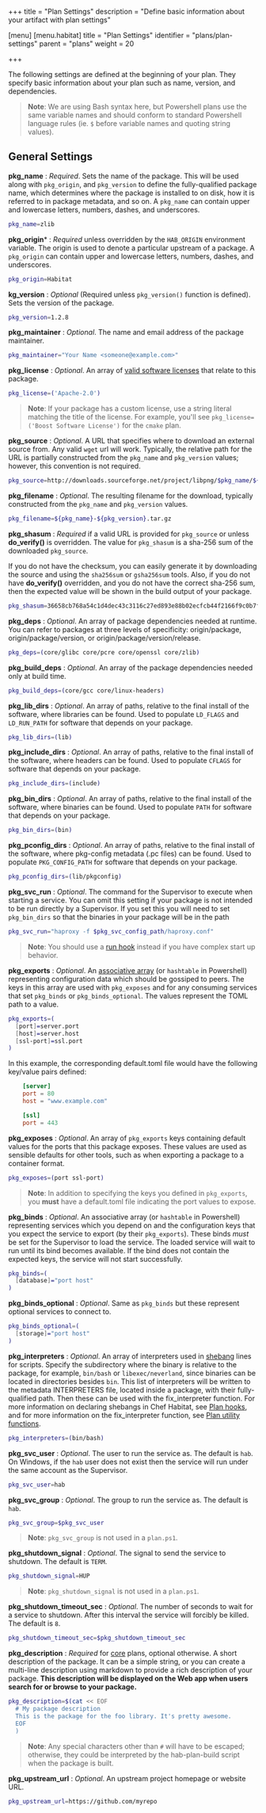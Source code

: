 +++
title = "Plan Settings"
description = "Define basic information about your artifact with plan settings"

[menu]
  [menu.habitat]
    title = "Plan Settings"
    identifier = "plans/plan-settings"
    parent = "plans"
    weight = 20

+++

The following settings are defined at the beginning of your plan. They specify basic information about your plan such as name, version, and dependencies.

> **Note**: We are using Bash syntax here, but Powershell plans use the same variable names and should conform to standard Powershell language rules (ie. `$` before variable names and quoting string values).

## General Settings

**pkg_name**
: _Required_. Sets the name of the package. This will be used along with `pkg_origin`, and `pkg_version` to define the fully-qualified package name, which determines where the package is installed to on disk, how it is referred to in package metadata, and so on. A `pkg_name` can contain upper and lowercase letters, numbers, dashes, and underscores.

```bash
pkg_name=zlib
```

**pkg_origin***
: _Required_ unless overridden by the `HAB_ORIGIN` environment variable. The origin is used to denote a particular upstream of a package. A `pkg_origin` can contain upper and lowercase letters, numbers, dashes, and underscores.

```bash
pkg_origin=Habitat
```

**kg_version**
: _Optional_ (Required unless `pkg_version()` function is defined). Sets the version of the package.

```bash
pkg_version=1.2.8
```

**pkg_maintainer**
: _Optional_. The name and email address of the package maintainer.

```bash
pkg_maintainer="Your Name <someone@example.com>"
```

**pkg_license**
: _Optional_. An array of [valid software licenses](https://spdx.org/licenses/) that relate to this package.

```bash
pkg_license=('Apache-2.0')
```

> **Note**: If your package has a custom license, use a string literal matching the title of the license. For example, you'll see `pkg_license=('Boost Software License')` for the `cmake` plan.

**pkg_source**
: _Optional_. A URL that specifies where to download an external source from. Any valid `wget` url will work. Typically, the relative path for the URL is partially constructed from the `pkg_name` and `pkg_version` values; however, this convention is not required.

```bash
pkg_source=http://downloads.sourceforge.net/project/libpng/$pkg_name/${pkg_version}/${pkg_name}-${pkg_version}.tar.gz
```

**pkg_filename**
: _Optional_. The resulting filename for the download, typically constructed from the `pkg_name` and `pkg_version` values.

```bash
pkg_filename=${pkg_name}-${pkg_version}.tar.gz
```

**pkg_shasum**
: _Required_ if a valid URL is provided for `pkg_source` or unless **do_verify()** is overridden. The value for `pkg_shasum` is a sha-256 sum of the downloaded `pkg_source`.

If you do not have the checksum, you can easily generate it by downloading the source and using the `sha256sum` or `gsha256sum` tools. Also, if you do not have **do_verify()** overridden, and you do not have the correct sha-256 sum, then the expected value will be shown in the build output of your package.

```bash
pkg_shasum=36658cb768a54c1d4dec43c3116c27ed893e88b02ecfcb44f2166f9c0b7f2a0d
```

**pkg_deps**
: _Optional_. An array of package dependencies needed at runtime. You can refer to packages at three levels of specificity: origin/package, origin/package/version, or origin/package/version/release.

```bash
pkg_deps=(core/glibc core/pcre core/openssl core/zlib)
```

**pkg\_build\_deps**
: _Optional_. An array of the package dependencies needed only at build time.

```bash
pkg_build_deps=(core/gcc core/linux-headers)
```

**pkg\_lib\_dirs**
: _Optional_. An array of paths, relative to the final install of the software, where libraries can be found. Used to populate `LD_FLAGS` and `LD_RUN_PATH` for software that depends on your package.

```bash
pkg_lib_dirs=(lib)
```

**pkg\_include\_dirs**
: _Optional_. An array of paths, relative to the final install of the software, where headers can be found. Used to populate `CFLAGS` for software that depends on your package.

```bash
pkg_include_dirs=(include)
```

**pkg\_bin\_dirs**
: _Optional_. An array of paths, relative to the final install of the software, where binaries can be found. Used to populate `PATH` for software that depends on your package.

```bash
pkg_bin_dirs=(bin)
```

**pkg\_pconfig\_dirs**
: _Optional_. An array of paths, relative to the final install of the software, where pkg-config metadata (.pc files) can be found. Used to populate `PKG_CONFIG_PATH` for software that depends on your package.

```bash
pkg_pconfig_dirs=(lib/pkgconfig)
```

**pkg\_svc\_run**
: _Optional_. The command for the Supervisor to execute when starting a service. You can omit this setting if your package is not intended to be run directly by a Supervisor. If you set this you will need to set `pkg_bin_dirs` so that the binaries in your package will be in the
path

```bash
pkg_svc_run="haproxy -f $pkg_svc_config_path/haproxy.conf"
```

> **Note**: You should use a [run hook](#hooks) instead if you have complex start up behavior.

**pkg_exports**
: _Optional_. An [associative array](http://www.linuxjournal.com/content/bash-associative-arrays) (or `hashtable` in Powershell) representing configuration data which should be gossiped to peers. The keys in this array are used with `pkg_exposes` and for any consuming services that set `pkg_binds` or `pkg_binds_optional`. The values represent the TOML path to a value.

```bash
pkg_exports=(
  [port]=server.port
  [host]=server.host
  [ssl-port]=ssl.port
)
```

In this example, the corresponding default.toml file would have the following key/value pairs defined:

```toml default.toml
    [server]
    port = 80
    host = "www.example.com"

    [ssl]
    port = 443
```

**pkg_exposes**
: _Optional_. An array of `pkg_exports` keys containing default values for the ports that this package exposes. These values are used as sensible defaults for other tools, such as when exporting a package to a container format.

```bash
pkg_exposes=(port ssl-port)
```

  > **Note**: In addition to specifying the keys you defined in `pkg_exports`, you **must** have a default.toml file indicating the port values to expose.

**pkg_binds**
: _Optional_. An associative array (or `hashtable` in Powershell) representing services which you depend on and the configuration keys that you expect the service to export (by their `pkg_exports`). These binds *must* be set for the Supervisor to load the service. The loaded service will wait to run until its bind becomes available. If the bind does not contain the expected keys, the service will not start successfully.

```bash
pkg_binds=(
  [database]="port host"
)
```

**pkg\_binds\_optional**
: _Optional_. Same as `pkg_binds` but these represent optional services to connect to.

```bash
pkg_binds_optional=(
  [storage]="port host"
)
```

**pkg_interpreters**
: _Optional_. An array of interpreters used in [shebang](https://en.wikipedia.org/wiki/Shebang_(Unix)) lines for scripts. Specify the subdirectory where the binary is relative to the package, for example, `bin/bash` or `libexec/neverland`, since binaries can be located in directories besides `bin`. This list of interpreters will be written to the metadata INTERPRETERS file, located inside a package, with their fully-qualified path. Then these can be used with the fix_interpreter function. For more information on declaring shebangs in Chef Habitat, see [Plan hooks](#hooks), and for more information on the fix_interpreter function, see [Plan utility functions](#plan-helpers).

```bash
pkg_interpreters=(bin/bash)
```

**pkg\_svc\_user**
: _Optional_. The user to run the service as. The default is `hab`. On Windows, if the `hab` user does not exist then the service will run under the same account as the Supervisor.

```bash
pkg_svc_user=hab
```

**pkg\_svc\_group**
: _Optional_. The group to run the service as. The default is `hab`.

```bash
pkg_svc_group=$pkg_svc_user
```

> **Note**: `pkg_svc_group` is not used in a `plan.ps1`.

**pkg_shutdown_signal**
: _Optional_. The signal to send the service to shutdown. The default is `TERM`.

```bash
pkg_shutdown_signal=HUP
```

> **Note**: `pkg_shutdown_signal` is not used in a `plan.ps1`.

**pkg_shutdown_timeout_sec**
: _Optional_. The number of seconds to wait for a service to shutdown. After this interval the service will forcibly be killed. The default is `8`.

```bash
pkg_shutdown_timeout_sec=$pkg_shutdown_timeout_sec
```

**pkg_description**
: _Required_ for [core](https://github.com/habitat-sh/core-plans) plans, optional otherwise. A short description of the package. It can be a simple string, or you can create a multi-line description using markdown to provide a rich description of your package. **This description will be displayed on the Web app when users search for or browse to your package.**

```bash
pkg_description=$(cat << EOF
  # My package description
  This is the package for the foo library. It's pretty awesome.
  EOF
  )
```

> **Note**: Any special characters other than `#` will have to be escaped; otherwise, they could be interpreted by the hab-plan-build script when the package is built.

**pkg\_upstream\_url**
: _Optional_. An upstream project homepage or website URL.

```bash
pkg_upstream_url=https://github.com/myrepo
```
